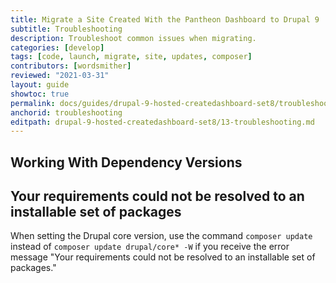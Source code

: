 ```yaml
---
title: Migrate a Site Created With the Pantheon Dashboard to Drupal 9
subtitle: Troubleshooting
description: Troubleshoot common issues when migrating.
categories: [develop]
tags: [code, launch, migrate, site, updates, composer]
contributors: [wordsmither]
reviewed: "2021-03-31"
layout: guide
showtoc: true
permalink: docs/guides/drupal-9-hosted-createdashboard-set8/troubleshooting
anchorid: troubleshooting
editpath: drupal-9-hosted-createdashboard-set8/13-troubleshooting.md
---
```



## Working With Dependency Versions

<Partial file="composer-updating.md" />

<Partial file="drupal-9/troubleshooting.md" />

## Your requirements could not be resolved to an installable set of packages

When setting the Drupal core version, use the command `composer update` instead of `composer update drupal/core* -W` if you receive the error message "Your requirements could not be resolved to an installable set of packages." 
